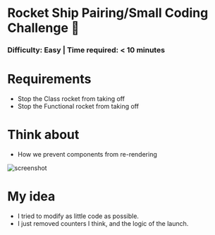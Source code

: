 # Rocket Ship Pairing/Small Coding Challenge 🚀

### Difficulty: Easy | Time required: < 10 minutes

# Requirements

- Stop the Class rocket from taking off
- Stop the Functional rocket from taking off

# Think about

- How we prevent components from re-rendering

![screenshot](https://puu.sh/Fq16F/1ad6edff1b.png)

# My idea

- I tried to modify as little code as possible.
- I just removed counters I think, and the logic of the launch.
